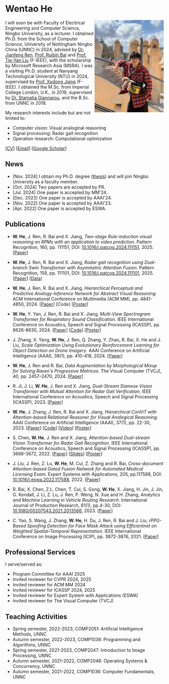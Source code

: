 
# Wentao He

<img align="right" src="profile/hwt.jpg" width="220px"> I will soon be with Faculty of Electrical Engineering and Computer Science, Ningbo University, as a lecturer. I obtained Ph.D. from the School of Computer Science, University of Nottingham Ningbo China (UNNC) in 2024, advised by [Dr. Jianfeng Ren](https://research.nottingham.edu.cn/en/persons/jianfeng-ren), [Prof. Ruibin Bai](http://www.cs.nott.ac.uk/~znzbrbb/) and [Prof. Tie-Yan Liu](https://www.microsoft.com/en-us/research/people/tyliu/?from=https://research.microsoft.com/users/tyliu&type=exact) (F-IEEE), with the scholarship by Microsoft Research Asia (MSRA). I was a visiting Ph.D. student at Nanyang Technological University (NTU) in 2024, supervised by [Prof. Xudong Jiang](https://personal.ntu.edu.sg/exdjiang/default.htm) (F-IEEE). I obtained the M.Sc. from Imperial College London, U.K., in 2019, supervised by [Dr. Stamatia Giannarou](https://www.imperial.ac.uk/people/stamatia.giannarou), and the B.Sc. from UNNC in 2018. 

My research interests include but are not limited to:

* Computer vision: Visual analoginal reasoning
* Signal processing: Radar gait recognition
* Operation research: Computational optimization

[[CV]()] [[Email](mailto:scxwh1@nottingham.edu.cn)] [[Google Scholar](https://scholar.google.com/citations?user=1DkLwPQAAAAJ&hl=en)]

## News 
* [Nov. 2024] I obtain my Ph.D. degree ([thesis](https://research.nottingham.edu.cn/en/studentTheses/deep-perceptual-and-analogical-induction-in-abstract-visual-reaso)) and will join Ningbo University as a faculty member.
* [Oct. 2024] Two papers are accepted by PR.
* [Jul. 2024] One paper is accepted by MM'24.
* [Dec. 2023] One paper is accepted by AAAI'24.
* [Nov. 2022] One paper is accepted by AAAI'23.
* [Apr. 2022] One paper is accepted by ESWA.

## Publications

* **W. He**, J. Ren, R. Bai and X. Jiang, *Two-stage Rule-induction visual reasoning on RPMs with an application to video prediction*. Pattern Recognition, 160, pp. 111151, DOI: [10.1016/j.patcog.2024.111151](https://doi.org/10.1016/j.patcog.2024.111151), 2025. [[Paper](https://www.sciencedirect.com/science/article/pii/S0031320324009026)]

* **W. He**, J. Ren, R. Bai and X. Jiang, *Radar gait recognition using Dual-branch Swin Transformer with Asymmetric Attention Fusion*. Pattern Recognition, 159, pp. 111101, DOI: [10.1016/j.patcog.2024.111101](https://doi.org/10.1016/j.patcog.2024.111101), 2025. [[Paper](https://www.sciencedirect.com/science/article/pii/S0031320324008525)] [[Data](https://github.com/wentaoheunnc/NTU-RGR)]

* **W. He**, J. Ren, R. Bai and X. Jiang, *Hierarchical Perceptual and Predictive Analogy-Inference Network for Abstract Visual Reasoning*. ACM International Conference on Multimedia (ACM MM), pp. 4841-4850, 2024. [[Paper](https://dl.acm.org/doi/proceedings/10.1145/3664647)] [Code] [[Poster]()]

* **W. He**, Y. Yan, J. Ren, R. Bai and X. Jiang, *Multi-View Spectrogram Transformer for Respiratory Sound Classification*. IEEE International Conference on Acoustics, Speech and Signal Processing (ICASSP), pp. 8626-8630, 2024. [[Paper](https://ieeexplore.ieee.org/abstract/document/10445825)] [[Code](https://github.com/wentaoheunnc/MVST)] [[Poster](https://drive.google.com/drive/folders/1nm0wOl78OMhVn8lbMjjNN7XgVOD8ecbX?usp=sharing)]

* J. Zhang, X. Yang, **W. He**, J. Ren, Q. Zhang, Y. Zhao, R. Bai, X. He and J. Liu, *Scale Optimization Using Evolutionary Reinforcement Learning for Object Detection on Drone Imagery*. AAAI Conference on Artificial Intelligence (AAAI), 38(1), pp. 410-418, 2024. [[Paper](https://ojs.aaai.org/index.php/AAAI/article/view/27795)]

* **W. He**, J. Ren and R. Bai, *Data Augmentation by Morphological Mixup for Solving Raven's Progressive Matrices*. The Visual Computer (TVCJ), 40, pp. 2457–2470, 2024. [[Paper](https://link.springer.com/article/10.1007/s00371-023-02930-x)]

* R. Ji, J. Li, **W. He**, J. Ren and X. Jiang, *Dual-Stream Siamese Vision Transformer with Mutual Attention for Radar Gait Verification*. IEEE International Conference on Acoustics, Speech and Signal Processing (ICASSP), 2023. [[Paper](https://ieeexplore.ieee.org/abstract/document/10095141)]

* **W. He**, J. Zhang, J. Ren, R. Bai and X. Jiang, *Hierarchical ConViT with Attention-based Relational Reasoner for Visual Analogical Reasoning*. AAAI Conference on Artificial Intelligence (AAAI), 37(1), pp. 22-30, 2023. [[Paper](https://ojs.aaai.org/index.php/AAAI/article/view/25072)] [[Code](https://github.com/wentaoheunnc/HCV-ARR)] [[Video](https://drive.google.com/file/d/1ZiwTPw2T0QUBcVJRh8Q7mvpN2pf3wECW/view?usp=sharing)] [[Poster](https://drive.google.com/file/d/1dr70H58dDlsY49k7O0-FdkLFJaVMelIN/view?usp=sharing)]

* S. Chen, **W. He**, J. Ren and X. Jiang, *Attention-based Dual-stream Vision Transformer for Radar Gait Recognition*. IEEE International Conference on Acoustics, Speech and Signal Processing (ICASSP), pp. 3668-3672, 2022. [[Paper](https://ieeexplore.ieee.org/abstract/document/9746565)] [[Slides](https://docs.google.com/presentation/d/1VC4BMBAEuuXl5Uxp6rM_AHdX-aJDibki/edit?usp=share_link&ouid=113760719120016002761&rtpof=true&sd=true)] [[Poster](https://drive.google.com/file/d/10NxCwMyKKAIdyjZk3qblcy3W9n4qPBNk/view?usp=sharing)]

* J. Liu, J. Ren, Z. Lu, **W. He**, M. Cui, Z. Zhang and R. Bai, *Cross-document Attention-based Gated Fusion Network for Automated Medical Licensing Exam*. Expert Systems with Applications, 205, pp.117588, DOI: [10.1016/j.eswa.2022.117588](https://doi.org/10.1016/j.eswa.2022.117588), 2022. [[Paper](https://www.sciencedirect.com/science/article/pii/S0957417422009009)]

* R. Bai, X. Chen, Z.L. Chen, T. Cui, S. Gong, **W. He**, X. Jiang, H. Jin, J. Jin, G. Kendall, J. Li, Z. Lu, J. Ren, P. Weng, N. Xue and H. Zhang, *Analytics and Machine Learning in Vehicle Routing Research*. International Journal of Production Research, 61(1), pp.4-30, DOI: [10.1080/00207543.2021.2013566](https://doi.org/10.1080/00207543.2021.2013566), 2023. [[Paper](https://www.tandfonline.com/doi/abs/10.1080/00207543.2021.2013566)]

* C. Yao, S. Wang, J. Zhang, **W. He**, H. Du, J. Ren, R. Bai and J. Liu, *rPPG-Based Spoofing Detection for Face Mask Attack using Efficientnet on Weighted Spatial-Temporal Representation*. IEEE International Conference on Image Processing (ICIP), pp. 3872-3876, 2021. [[Paper](https://ieeexplore.ieee.org/abstract/document/9506276)]

## Professional Services

I serve/served as: 

* Program Committee for AAAI 2025
* Invited reviewer for CVPR 2024, 2025
* Invited reviewer for ACM MM 2024
* Invited reviewer for ICASSP 2024, 2025
* Invited reviewer for Expert System with Applications (ESWA)
* Invited reviewer for The Visual Computer (TVCJ)

## Teaching Activities

* Spring semester, 2022-2023, COMP2051: Artificial Intelligence Methods, UNNC
* Autumn semester, 2022-2023, COMP1038: Programming and Algorithms, UNNC
* Spring semester, 2021-2023, COMP2047: Introduction to Image Processing, UNNC
* Autumn semester, 2021-2022, COMP2046: Operating Systems & Concurrency, UNNC
* Autumn semester, 2021-2022, COMP1036: Computer Fundamentals, UNNC
